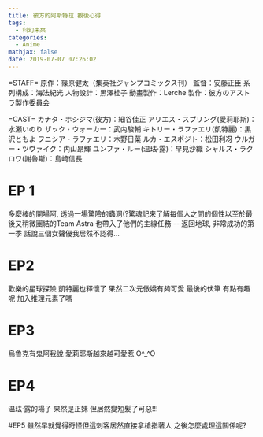 ```yaml
---
title: 彼方的阿斯特拉 觀後心得
tags:
  - 科幻未來
categories:
  - Anime
mathjax: false
date: 2019-07-07 07:26:02
---
```


=STAFF=
原作：篠原健太（集英社ジャンプコミックス刊）
監督：安藤正臣
系列構成：海法紀光
人物設計：黒澤桂子
動畫製作：Lerche
製作：彼方のアストラ製作委員会

=CAST=
カナタ・ホシジマ(彼方)：細谷佳正
アリエス・スプリング(愛莉耶斯)：水瀬いのり
ザック・ウォーカー：武内駿輔
キトリー・ラファエリ(凱特麗)：黒沢ともよ
フニシア・ラファエリ：木野日菜 
ルカ・エスポジト：松田利冴 
ウルガー・ツヴァイク：内山昂輝 
ユンファ・ルー(温珐·露)：早見沙織
シャルス・ラクロワ(謝魯斯)：島﨑信長
<!--more-->

# EP 1
多麼棒的開場阿, 透過一場驚險的蟲洞(?驚魂記來了解每個人之間的個性以至於最後又稍微團結的Team Astra
也帶入了他們的主線任務 -- 返回地球, 非常成功的第一季 話說三個女聲優我居然不認得...

# EP2
歡樂的星球探險 凱特麗也釋懷了 果然二次元傲嬌有夠可愛
最後的伏筆 有點有趣呢 加入推理元素了嗎

# EP3
烏魯克有鬼阿我說 愛莉耶斯越來越可愛惹 O^_^O

# EP4
温珐·露的場子 果然是正妹 但居然變短髮了可惡!!!

#EP5
雖然早就覺得奇怪但這刺客居然直接拿槍指著人 之後怎麼處理這關係呢?